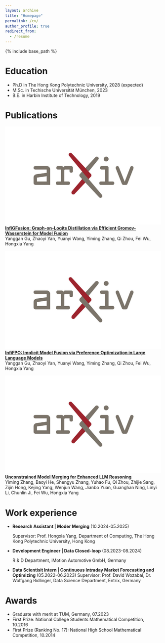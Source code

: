 ```yaml
---
layout: archive
title: "Homepage"
permalink: /cv/
author_profile: true
redirect_from:
  - /resume
---
```


{% include base_path %}

Education
======
* Ph.D in The Hong Kong Polytechnic University, 2028 (expected)
* M.Sc. in Techische Universität München, 2023
* B.E. in Harbin Institute of Technology, 2019

Publications
======
[![paper thumbnail](../images/axiv.png)](../images/infiGFusion.png)  
[**InfiGFusion: Graph-on-Logits Distillation via Efficient Gromov-Wasserstein for Model Fusion**](https://arxiv.org/abs/2505.13893)  
Yanggan Gu, Zhaoyi Yan, Yuanyi Wang, Yiming Zhang, Qi Zhou, Fei Wu, Hongxia Yang

[![paper thumbnail](../images/axiv.png)](../images/infiFPO.png)  
[**InfiFPO: Implicit Model Fusion via Preference Optimization in Large Language Models**](https://arxiv.org/abs/2505.13878)  
Yanggan Gu, Zhaoyi Yan, Yuanyi Wang, Yiming Zhang, Qi Zhou, Fei Wu, Hongxia Yang

[![paper thumbnail](../images/axiv.png)](../images/uum.png)  
[**Unconstrained Model Merging for Enhanced LLM Reasoning**](https://arxiv.org/abs/2410.13699)  
Yiming Zhang, Baoyi He, Shengyu Zhang, Yuhao Fu, Qi Zhou, Zhijie Sang, Zijin Hong, Kejing Yang, Wenjun Wang, Jianbo Yuan, Guanghan Ning, Linyi Li, Chunlin Ji, Fei Wu, Hongxia Yang

Work experience
======
* **Research Assistant | Moder Merging** (10.2024-05.2025)

  Supervisor: Prof. Hongxia Yang, Department of Computing, The Hong Kong Polytechnic University, Hong Kong

* **Development Engineer | Data Closed-loop** (08.2023-08.2024)

  R & D Department, iMotion Automotive GmbH, Germany 

* **Data Scientisit Intern | Continuous Intraday Market Forecasting and Optimizing** (05.2022-06.2023)
  Supervisor: Prof. David Wozabal, Dr. Wolfgang Ridlinger, Data Science Department, Entrix, Germany
  
Awards
======
* Graduate with merit at TUM, Germany, 07.2023
* First Prize: National College Students Mathematical Competition, 10.2016
* First Prize (Ranking No. 17): National High School Mathematical Competition, 10.2014



